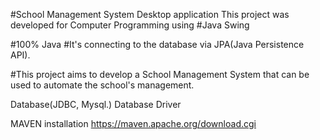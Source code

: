 

#School Management System
  Desktop application
  This project was developed for Computer Programming using #Java Swing

#100% Java 
#It's connecting to the database via JPA(Java Persistence API).


#This project aims to develop a School Management System that can be used to automate the school's management.



Database(JDBC, Mysql.)
Database Driver

MAVEN installation https://maven.apache.org/download.cgi
